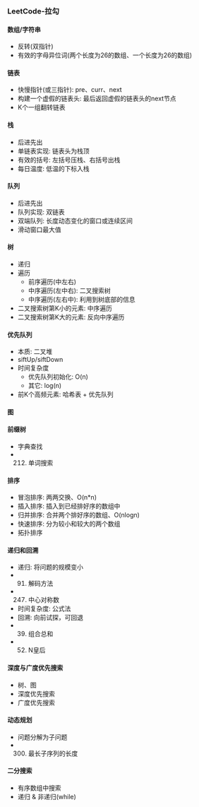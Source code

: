 ### LeetCode-拉勾

#### 数组/字符串

* 反转(双指针)
* 有效的字母异位词(两个长度为26的数组、一个长度为26的数组)

#### 链表

* 快慢指针(或三指针): pre、curr、next
* 构建一个虚假的链表头: 最后返回虚假的链表头的next节点
* K个一组翻转链表

#### 栈

* 后进先出
* 单链表实现: 链表头为栈顶
* 有效的括号: 左括号压栈、右括号出栈
* 每日温度: 低温的下标入栈

#### 队列

* 后进先出
* 队列实现: 双链表
* 双端队列: 长度动态变化的窗口或连续区间
* 滑动窗口最大值

#### 树

* 递归
* 遍历
    * 前序遍历(中左右)
    * 中序遍历(左中右): 二叉搜索树
    * 中序遍历(左右中): 利用到树底部的信息
* 二叉搜索树第K小的元素: 中序遍历
* 二叉搜索树第K大的元素: 反向中序遍历

#### 优先队列

* 本质: 二叉堆
* siftUp/siftDown
* 时间复杂度
    * 优先队列初始化: O(n)
    * 其它: log(n)
* 前K个高频元素: 哈希表 + 优先队列

#### 图

#### 前缀树

* 字典查找
* 212. 单词搜索

#### 排序

* 冒泡排序: 两两交换、O(n*n)
* 插入排序: 插入到已经排好序的数组中
* 归并排序: 合并两个排好序的数组、O(nlogn)
* 快速排序: 分为较小和较大的两个数组
* 拓扑排序

#### 递归和回溯

* 递归: 将问题的规模变小
* 91. 解码方法
* 247. 中心对称数
* 时间复杂度: 公式法
* 回溯: 向前试探，可回退
* 39. 组合总和
* 52. N皇后

#### 深度与广度优先搜索

* 树、图
* 深度优先搜索
* 广度优先搜索

#### 动态规划

* 问题分解为子问题
* 300. 最长子序列的长度

#### 二分搜索

* 有序数组中搜索
* 递归 & 非递归(while)
